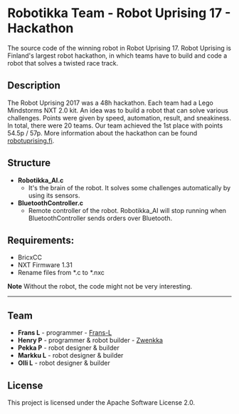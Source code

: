 # Robotikka Team - Robot Uprising 17 - Hackathon 

The source code of the winning robot in Robot Uprising 17. Robot Uprising is Finland's largest robot hackathon, in which teams have to build and code a robot that solves a twisted race track. 

## Description

The Robot Uprising 2017 was a 48h hackathon. Each team had a Lego Mindstorms NXT 2.0 kit. An idea was to build a robot that can solve various challenges. Points were given by speed, automation, result, and sneakiness. In total, there were 20 teams. Our team achieved the 1st place with points 54.5p / 57p. More information about the hackathon can be found [robotuprising.fi](http://robotuprising.fi/).

## Structure

* **Robotikka_AI.c**
    * It's the brain of the robot. It solves some challenges automatically by using its sensors.
* **BluetoothController.c** 
    * Remote controller of the robot. Robotikka_AI will stop running when BluetoothController sends orders over Bluetooth.

## Requirements:

* BricxCC
* NXT Firmware 1.31 
* Rename files from *.c to *.nxc

**Note** Without the robot, the code might not be very interesting.

---

## Team

* **Frans L** - programmer - [Frans-L](https://github.com/Frans-L)
* **Henry P** - programmer & robot builder - [Zwenkka](https://github.com/Zwenkka)
* **Pekka P** - robot designer & builder
* **Markku L** - robot designer & builder
* **Olli L** - robot designer & builder

## License

This project is licensed under the Apache Software License 2.0.
